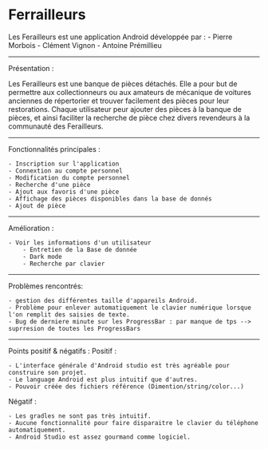 # Ferrailleurs

Les Ferailleurs est une application Android développée par :
	- Pierre Morbois
	- Clément Vignon
	- Antoine Prémillieu

---------------
Présentation :

Les Ferailleurs est une banque de pièces détachés.
Elle a pour but de permettre aux collectionneurs ou aux amateurs de mécanique de voitures anciennes de répertorier et trouver facilement des pièces pour leur restorations.
Chaque utilisateur peur ajouter des pièces à la banque de pièces, et ainsi faciliter la recherche de pièce chez divers revendeurs à la communauté des Ferailleurs.

---------------
Fonctionnalités principales : 

	- Inscription sur l'application
	- Connextion au compte personnel
	- Modification du compte personnel
	- Recherche d'une pièce
	- Ajout aux favoris d'une pièce
	- Affichage des pièces disponibles dans la base de donnés
	- Ajout de pièce
  
  ---------------
Amélioration : 

	- Voir les informations d'un utilisateur 
        - Entretien de la Base de donnée
        - Dark mode
        - Recherche par clavier
 

---------------
Problèmes rencontrés:

	- gestion des différentes taille d'appareils Android.
	- Problème pour enlever automatiquement le clavier numérique lorsque l'on remplit des saisies de texte.
	- Bug de derniere minute sur les ProgressBar : par manque de tps --> suprresion de toutes les ProgressBars

---------------
Points positif & négatifs :
Positif :

	- L'interface générale d'Android studio est très agréable pour construire son projet.
	- Le language Android est plus intuitif que d'autres.
	- Pouvoir créée des fichiers référence (Dimention/string/color...)  
Négatif :

	- Les gradles ne sont pas très intuitif.
	- Aucune fonctionnalité pour faire disparaitre le clavier du téléphone automatiquement.
	- Android Studio est assez gourmand comme logiciel.
